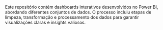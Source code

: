 Este repositório contém dashboards interativos desenvolvidos no Power BI, abordando diferentes conjuntos de dados. O processo incluiu etapas de limpeza, transformação e processamento dos dados para garantir visualizações claras e insights valiosos.
